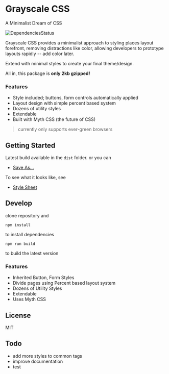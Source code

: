 # Grayscale CSS

A Minimalist Dream of CSS

![DependenciesStatus](https://david-dm.org/n2geoff/layout.svg)

Grayscale CSS provides a minimalist approach to styling places layout forefront, removing distractions like color, allowing  developers to prototype layouts rapidly -- add color later.

Extend with minimal styles to create your final theme/design.

All in, this package is **only 2kb gzipped!**

### Features

- Style included; buttons, form controls automatically applied
- Layout design with simple percent based system
- Dozens of utility styles
- Extendable
- Built with Myth CSS (the future of CSS)

> currently only supports ever-green browsers

## Getting Started

Latest build available in the `dist` folder. or you can

- [Save As...](http://n2geoff.github.io/grayscale/dist/grayscale.min.css) 

To see what it looks like, see

- [Style Sheet](http://n2geoff.github.io/grayscale/)

## Develop

clone repository and 

	npm install

to install dependencies

	npm run build

to build the latest version

### Features

- Inherited Button, Form Styles
- Divide pages using Percent based layout system
- Dozens of Utility Styles
- Extendable
- Uses Myth CSS

## License

MIT

## Todo

- add more styles to common tags
- improve documentation
- test